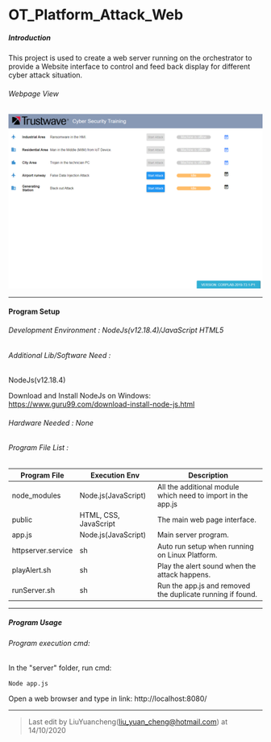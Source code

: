 # OT_Platform_Attack_Web

##### Introduction

This project is used to create a web server running on the orchestrator  to provide a Website interface to control and feed back display for different cyber attack situation.

###### Webpage View

![](doc/Web_view.png)



------

#### Program Setup

###### Development Environment : NodeJs(v12.18.4)/JavaScript HTML5

###### Additional Lib/Software Need :

NodeJs(v12.18.4)

Download and Install NodeJs on Windows: https://www.guru99.com/download-install-node-js.html

######  Hardware Needed : None

###### Program File List :

| Program File       | Execution Env         | Description                                                  |
| ------------------ | --------------------- | ------------------------------------------------------------ |
| node_modules       | Node.js(JavaScript)   | All the additional module which need to import in the app.js |
| public             | HTML, CSS, JavaScript | The main web page interface.                                 |
| app.js             | Node.js(JavaScript)   | Main server program.                                         |
| httpserver.service | sh                    | Auto run setup when running on Linux Platform.               |
| playAlert.sh       | sh                    | Play the alert sound when the attack happens.                |
| runServer.sh       | sh                    | Run the app.js and removed the duplicate running if found.   |



------

##### Program Usage

###### Program execution cmd: 

In the "server" folder, run cmd: 

```
Node app.js
```

Open a web browser and type in link: http://localhost:8080/



------

> Last edit by LiuYuancheng([liu_yuan_cheng@hotmail.com](mailto:liu_yuan_cheng@hotmail.com)) at 14/10/2020